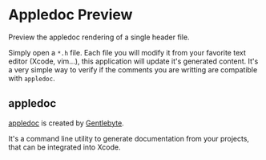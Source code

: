 Appledoc Preview
================

Preview the appledoc rendering of a single header file.

Simply open a `*.h` file. Each file you will modify it from your favorite text editor (Xcode, vim…), this application will update it's generated content. It's a very simple way to verify if the comments you are writting are compatible with `appledoc`.


appledoc
--------
[appledoc](http://gentlebytes.com/appledoc/) is created by [Gentlebyte](http://gentlebytes.com/).

It's a command line utility to generate documentation from your projects, that can be integrated into Xcode.